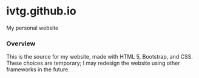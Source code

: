 # ivtg.github.io
My personal website

### Overview
This is the source for my website, made with HTML 5, Bootstrap, and CSS. These choices are temporary; I may redesign the website using other frameworks in the future.